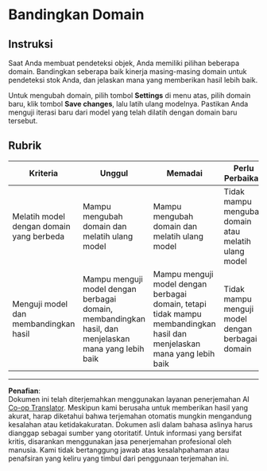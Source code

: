 <!--
CO_OP_TRANSLATOR_METADATA:
{
  "original_hash": "d93ee76fac4c2199973689ecd05baaf9",
  "translation_date": "2025-08-27T20:49:50+00:00",
  "source_file": "5-retail/lessons/1-train-stock-detector/assignment.md",
  "language_code": "id"
}
-->
# Bandingkan Domain

## Instruksi

Saat Anda membuat pendeteksi objek, Anda memiliki pilihan beberapa domain. Bandingkan seberapa baik kinerja masing-masing domain untuk pendeteksi stok Anda, dan jelaskan mana yang memberikan hasil lebih baik.

Untuk mengubah domain, pilih tombol **Settings** di menu atas, pilih domain baru, klik tombol **Save changes**, lalu latih ulang modelnya. Pastikan Anda menguji iterasi baru dari model yang telah dilatih dengan domain baru tersebut.

## Rubrik

| Kriteria | Unggul | Memadai | Perlu Perbaikan |
| -------- | ------- | -------- | ---------------- |
| Melatih model dengan domain yang berbeda | Mampu mengubah domain dan melatih ulang model | Mampu mengubah domain dan melatih ulang model | Tidak mampu mengubah domain atau melatih ulang model |
| Menguji model dan membandingkan hasil | Mampu menguji model dengan berbagai domain, membandingkan hasil, dan menjelaskan mana yang lebih baik | Mampu menguji model dengan berbagai domain, tetapi tidak mampu membandingkan hasil dan menjelaskan mana yang lebih baik | Tidak mampu menguji model dengan berbagai domain |

---

**Penafian**:  
Dokumen ini telah diterjemahkan menggunakan layanan penerjemahan AI [Co-op Translator](https://github.com/Azure/co-op-translator). Meskipun kami berusaha untuk memberikan hasil yang akurat, harap diketahui bahwa terjemahan otomatis mungkin mengandung kesalahan atau ketidakakuratan. Dokumen asli dalam bahasa aslinya harus dianggap sebagai sumber yang otoritatif. Untuk informasi yang bersifat kritis, disarankan menggunakan jasa penerjemahan profesional oleh manusia. Kami tidak bertanggung jawab atas kesalahpahaman atau penafsiran yang keliru yang timbul dari penggunaan terjemahan ini.